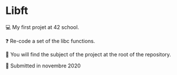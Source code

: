 # Libft

:computer: My first projet at 42 school.

:question: Re-code a set of the libc functions.

:page_with_curl: You will find the subject of the project at the root of the repository.

:date: Submitted in novembre 2020
